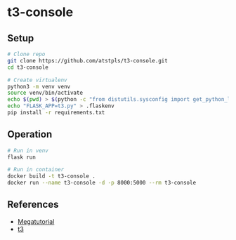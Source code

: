 # t3-console

## Setup

```bash
# Clone repo
git clone https://github.com/atstpls/t3-console.git
cd t3-console

# Create virtualenv
python3 -m venv venv
source venv/bin/activate
echo $(pwd) > $(python -c "from distutils.sysconfig import get_python_lib; print(get_python_lib())")/path.pth
echo "FLASK_APP=t3.py" > .flaskenv
pip install -r requirements.txt
```

## Operation

```bash
# Run in venv
flask run

# Run in container
docker build -t t3-console .
docker run --name t3-console -d -p 8000:5000 --rm t3-console
```

## References 

- [Megatutorial](https://github.com/miguelgrinberg/microblog)
- [t3](https://github.com/atstpls/t3)
